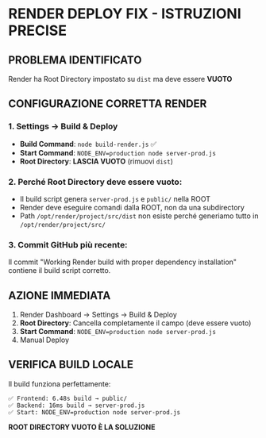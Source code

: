 # RENDER DEPLOY FIX - ISTRUZIONI PRECISE

## PROBLEMA IDENTIFICATO
Render ha Root Directory impostato su `dist` ma deve essere **VUOTO**

## CONFIGURAZIONE CORRETTA RENDER

### 1. Settings → Build & Deploy
- **Build Command**: `node build-render.js` ✅
- **Start Command**: `NODE_ENV=production node server-prod.js`
- **Root Directory**: **LASCIA VUOTO** (rimuovi `dist`)

### 2. Perché Root Directory deve essere vuoto:
- Il build script genera `server-prod.js` e `public/` nella ROOT
- Render deve eseguire comandi dalla ROOT, non da una subdirectory
- Path `/opt/render/project/src/dist` non esiste perché generiamo tutto in `/opt/render/project/src/`

### 3. Commit GitHub più recente:
Il commit "Working Render build with proper dependency installation" contiene il build script corretto.

## AZIONE IMMEDIATA
1. Render Dashboard → Settings → Build & Deploy
2. **Root Directory**: Cancella completamente il campo (deve essere vuoto)  
3. **Start Command**: `NODE_ENV=production node server-prod.js`
4. Manual Deploy

## VERIFICA BUILD LOCALE
Il build funziona perfettamente:
```
✅ Frontend: 6.48s build → public/
✅ Backend: 16ms build → server-prod.js  
✅ Start: NODE_ENV=production node server-prod.js
```

**ROOT DIRECTORY VUOTO È LA SOLUZIONE**